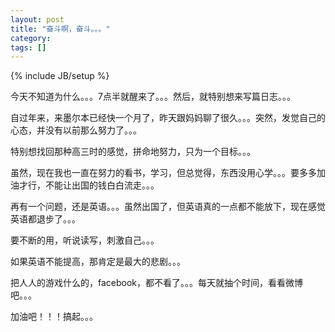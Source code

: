 ```yaml
---
layout: post
title: "奋斗啊，奋斗。。。"
category: 
tags: []
---
```

{% include JB/setup %}

今天不知道为什么。。。7点半就醒来了。。。然后，就特别想来写篇日志。。。

自过年来，来墨尔本已经快一个月了，昨天跟妈妈聊了很久。。。突然，发觉自己的心态，并没有以前那么努力了。。。

特别想找回那种高三时的感觉，拼命地努力，只为一个目标。。。

虽然，现在我也一直在努力的看书，学习，但总觉得，东西没用心学。。。要多多加油才行，不能让出国的钱白白流走。。。

再有一个问题，还是英语。。。虽然出国了，但英语真的一点都不能放下，现在感觉英语都退步了。。。

要不断的用，听说读写，刺激自己。。。

如果英语不能提高，那肯定是最大的悲剧。。。

把人人的游戏什么的，facebook，都不看了。。。每天就抽个时间，看看微博吧。。。

加油吧！！！搞起。。。